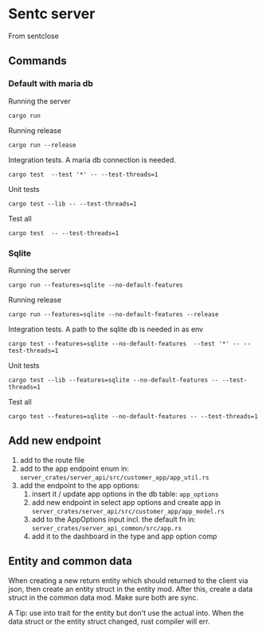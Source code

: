 # Sentc server

From sentclose

## Commands

### Default with maria db

Running the server
````shell
cargo run
````

Running release
````shell
cargo run --release
````

Integration tests. A maria db connection is needed.
````shell
cargo test  --test '*' -- --test-threads=1
````

Unit tests
````shell
cargo test --lib -- --test-threads=1
````

Test all
````shell
cargo test  -- --test-threads=1
````

### Sqlite

Running the server
````shell
cargo run --features=sqlite --no-default-features
````

Running release
````shell
cargo run --features=sqlite --no-default-features --release
````

Integration tests. A path to the sqlite db is needed in as env
````shell
cargo test --features=sqlite --no-default-features  --test '*' -- --test-threads=1
````

Unit tests
````shell
cargo test --lib --features=sqlite --no-default-features -- --test-threads=1
````

Test all
````shell
cargo test --features=sqlite --no-default-features -- --test-threads=1
````

## Add new endpoint

1. add to the route file
2. add to the app endpoint enum in: `server_crates/server_api/src/customer_app/app_util.rs`
3. add the endpoint to the app options:
   1. insert it / update app options in the db table: `app_options`
   2. add new endpoint in select app options and create app in `server_crates/server_api/src/customer_app/app_model.rs`
   3. add to the AppOptions input incl. the default fn in: `server_crates/server_api_common/src/app.rs`
   4. add it to the dashboard in the type and app option comp

## Entity and common data

When creating a new return entity which should returned to the client via json, then create an entity struct in the entity mod.
After this, create a data struct in the common data mod. Make sure both are sync. 

A Tip: use into trait for the entity but don't use the actual into. When the data struct or the entity struct changed, rust compiler will err.